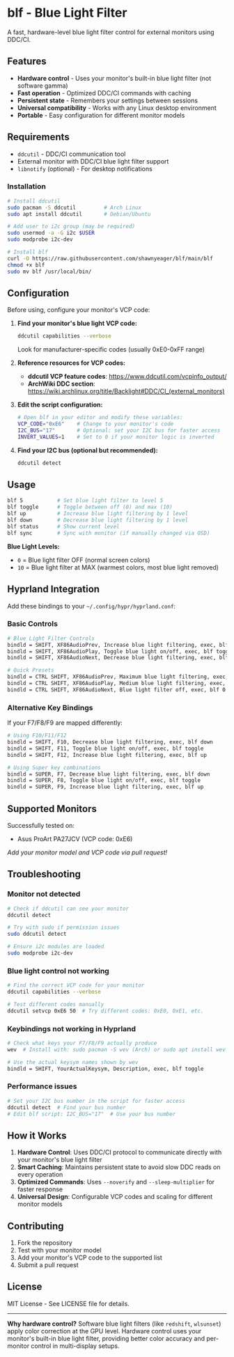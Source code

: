# blf - Blue Light Filter

A fast, hardware-level blue light filter control for external monitors using DDC/CI.

## Features

- **Hardware control** - Uses your monitor's built-in blue light filter (not software gamma)
- **Fast operation** - Optimized DDC/CI commands with caching
- **Persistent state** - Remembers your settings between sessions
- **Universal compatibility** - Works with any Linux desktop environment
- **Portable** - Easy configuration for different monitor models

## Requirements

- `ddcutil` - DDC/CI communication tool
- External monitor with DDC/CI blue light filter support
- `libnotify` (optional) - For desktop notifications

### Installation

```bash
# Install ddcutil
sudo pacman -S ddcutil         # Arch Linux
sudo apt install ddcutil       # Debian/Ubuntu

# Add user to i2c group (may be required)
sudo usermod -a -G i2c $USER
sudo modprobe i2c-dev

# Install blf
curl -O https://raw.githubusercontent.com/shawnyeager/blf/main/blf
chmod +x blf
sudo mv blf /usr/local/bin/
```

## Configuration

Before using, configure your monitor's VCP code:

1. **Find your monitor's blue light VCP code:**
   ```bash
   ddcutil capabilities --verbose
   ```
   Look for manufacturer-specific codes (usually 0xE0-0xFF range)

2. **Reference resources for VCP codes:**
   - **ddcutil VCP feature codes**: https://www.ddcutil.com/vcpinfo_output/
   - **ArchWiki DDC section**: https://wiki.archlinux.org/title/Backlight#DDC/CI_(external_monitors)

3. **Edit the script configuration:**
   ```bash
   # Open blf in your editor and modify these variables:
   VCP_CODE="0xE6"    # Change to your monitor's code
   I2C_BUS="17"       # Optional: set your I2C bus for faster access
   INVERT_VALUES=1    # Set to 0 if your monitor logic is inverted
   ```

4. **Find your I2C bus (optional but recommended):**
   ```bash
   ddcutil detect
   ```

## Usage

```bash
blf 5           # Set blue light filter to level 5
blf toggle      # Toggle between off (0) and max (10)
blf up          # Increase blue light filtering by 1 level
blf down        # Decrease blue light filtering by 1 level
blf status      # Show current level
blf sync        # Sync with monitor (if manually changed via OSD)
```

**Blue Light Levels:**
- `0` = Blue light filter OFF (normal screen colors)
- `10` = Blue light filter at MAX (warmest colors, most blue light removed)

## Hyprland Integration

Add these bindings to your `~/.config/hypr/hyprland.conf`:

### Basic Controls
```bash
# Blue Light Filter Controls
bindld = SHIFT, XF86AudioPrev, Increase blue light filtering, exec, blf up
bindld = SHIFT, XF86AudioPlay, Toggle blue light on/off, exec, blf toggle  
bindld = SHIFT, XF86AudioNext, Decrease blue light filtering, exec, blf down

# Quick Presets
bindld = CTRL SHIFT, XF86AudioPrev, Maximum blue light filtering, exec, blf 10
bindld = CTRL SHIFT, XF86AudioPlay, Medium blue light filtering, exec, blf 5
bindld = CTRL SHIFT, XF86AudioNext, Blue light filter off, exec, blf 0
```

### Alternative Key Bindings
If your F7/F8/F9 are mapped differently:

```bash
# Using F10/F11/F12
bindld = SHIFT, F10, Decrease blue light filtering, exec, blf down
bindld = SHIFT, F11, Toggle blue light on/off, exec, blf toggle
bindld = SHIFT, F12, Increase blue light filtering, exec, blf up

# Using Super key combinations
bindld = SUPER, F7, Decrease blue light filtering, exec, blf down
bindld = SUPER, F8, Toggle blue light on/off, exec, blf toggle
bindld = SUPER, F9, Increase blue light filtering, exec, blf up
```

## Supported Monitors

Successfully tested on:
- Asus ProArt PA27JCV (VCP code: 0xE6)

*Add your monitor model and VCP code via pull request!*

## Troubleshooting

### Monitor not detected
```bash
# Check if ddcutil can see your monitor
ddcutil detect

# Try with sudo if permission issues
sudo ddcutil detect

# Ensure i2c modules are loaded
sudo modprobe i2c-dev
```

### Blue light control not working
```bash
# Find the correct VCP code for your monitor
ddcutil capabilities --verbose

# Test different codes manually
ddcutil setvcp 0xE6 50  # Try different codes: 0xE0, 0xE1, etc.
```

### Keybindings not working in Hyprland
```bash
# Check what keys your F7/F8/F9 actually produce
wev  # Install with: sudo pacman -S wev (Arch) or sudo apt install wev (Ubuntu)

# Use the actual keysym names shown by wev
bindld = SHIFT, YourActualKeysym, Description, exec, blf toggle
```

### Performance issues
```bash
# Set your I2C bus number in the script for faster access
ddcutil detect  # Find your bus number
# Edit blf script: I2C_BUS="17"  # Use your bus number
```

## How it Works

1. **Hardware Control**: Uses DDC/CI protocol to communicate directly with your monitor's blue light filter
2. **Smart Caching**: Maintains persistent state to avoid slow DDC reads on every operation  
3. **Optimized Commands**: Uses `--noverify` and `--sleep-multiplier` for faster response
4. **Universal Design**: Configurable VCP codes and scaling for different monitor models

## Contributing

1. Fork the repository
2. Test with your monitor model
3. Add your monitor's VCP code to the supported list
4. Submit a pull request

## License

MIT License - See LICENSE file for details.

---

**Why hardware control?** Software blue light filters (like `redshift`, `wlsunset`) apply color correction at the GPU level. Hardware control uses your monitor's built-in blue light filter, providing better color accuracy and per-monitor control in multi-display setups.
